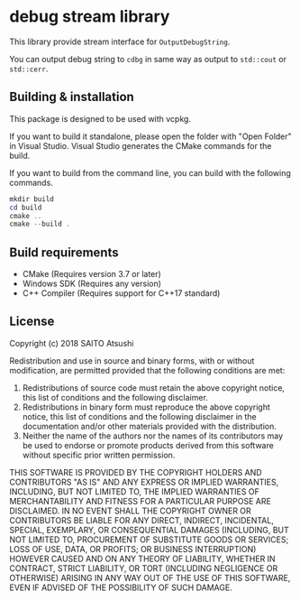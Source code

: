 ﻿# debug stream library

This library provide stream interface for `OutputDebugString`.

You can output debug string to `cdbg` in same way as output to `std::cout` or `std::cerr`.

## Building & installation

This package is designed to be used with vcpkg.

If you want to build it standalone, please open the folder with "Open Folder" in Visual Studio.
Visual Studio generates the CMake commands for the build.

If you want to build from the command line, you can build with the following commands.

```powershell
mkdir build
cd build
cmake ..
cmake --build .
```

## Build requirements

* CMake (Requires version 3.7 or later)
* Windows SDK (Requires any version)
* C++ Compiler (Requires support for C++17 standard)

## License

Copyright (c) 2018 SAITO Atsushi

Redistribution and use in source and binary forms, with or without modification, are permitted provided that the following conditions are met:

1. Redistributions of source code must retain the above copyright notice, this list of conditions and the following disclaimer.
2. Redistributions in binary form must reproduce the above copyright notice, this list of conditions and the following disclaimer in the documentation and/or other materials provided with the distribution.
3. Neither the name of the authors nor the names of its contributors may be used to endorse or promote products derived from this software without specific prior written permission.

THIS SOFTWARE IS PROVIDED BY THE COPYRIGHT HOLDERS AND CONTRIBUTORS "AS IS" AND ANY EXPRESS OR IMPLIED WARRANTIES, INCLUDING, BUT NOT LIMITED TO, THE IMPLIED WARRANTIES OF MERCHANTABILITY AND FITNESS FOR A PARTICULAR PURPOSE ARE DISCLAIMED.
IN NO EVENT SHALL THE COPYRIGHT OWNER OR CONTRIBUTORS BE LIABLE FOR ANY DIRECT, INDIRECT, INCIDENTAL, SPECIAL, EXEMPLARY, OR CONSEQUENTIAL DAMAGES (INCLUDING, BUT NOT LIMITED TO, PROCUREMENT OF SUBSTITUTE GOODS OR SERVICES; LOSS OF USE, DATA, OR PROFITS; OR BUSINESS INTERRUPTION) HOWEVER CAUSED AND ON ANY THEORY OF LIABILITY, WHETHER IN CONTRACT, STRICT LIABILITY, OR TORT (INCLUDING NEGLIGENCE OR OTHERWISE) ARISING IN ANY WAY OUT OF THE USE OF THIS SOFTWARE, EVEN IF ADVISED OF THE POSSIBILITY OF SUCH DAMAGE.
